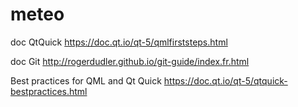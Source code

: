 # meteo

doc QtQuick
https://doc.qt.io/qt-5/qmlfirststeps.html

doc Git
http://rogerdudler.github.io/git-guide/index.fr.html


Best practices for QML and Qt Quick
https://doc.qt.io/qt-5/qtquick-bestpractices.html

